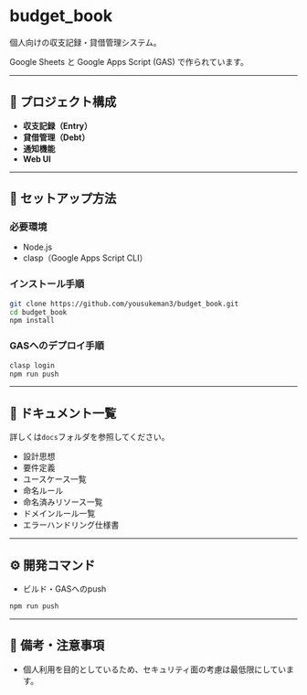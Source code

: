# budget_book

個人向けの収支記録・貸借管理システム。

Google Sheets と Google Apps Script (GAS) で作られています。

---

## 🔧 プロジェクト構成

- **収支記録（Entry）**
- **貸借管理（Debt）**
- **通知機能**
- **Web UI**

---

## 🚀 セットアップ方法

### 必要環境

- Node.js
- clasp（Google Apps Script CLI）

### インストール手順

```bash
git clone https://github.com/yousukeman3/budget_book.git
cd budget_book
npm install
```

### GASへのデプロイ手順

```bash
clasp login
npm run push
```

---

## 📖 ドキュメント一覧

詳しくは`docs`フォルダを参照してください。

- 設計思想
- 要件定義
- ユースケース一覧
- 命名ルール
- 命名済みリソース一覧
- ドメインルール一覧
- エラーハンドリング仕様書

---

## ⚙️ 開発コマンド

- ビルド・GASへのpush

```bash
npm run push
```

---

## 📌 備考・注意事項

- 個人利用を目的としているため、セキュリティ面の考慮は最低限にしています。
